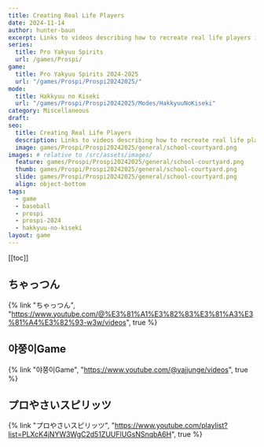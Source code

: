 ```yaml
---
title: Creating Real Life Players
date: 2024-11-14
author: hunter-baun
excerpt: Links to videos describing how to recreate real life players in Prospi 2024
series:
  title: Pro Yakyuu Spirits
  url: /games/Prospi/
game: 
  title: Pro Yakyuu Spirits 2024-2025
  url: "/games/Prospi/Prospi20242025/"
mode: 
  title: Hakkyuu no Kiseki
  url: "/games/Prospi/Prospi20242025/Modes/HakkyuuNoKiseki"
category: Miscellaneous
draft: 
seo:
  title: Creating Real Life Players
  description: Links to videos describing how to recreate real life players in Prospi 2024
  image: games/Prospi/Prospi20242025/general/school-courtyard.png
images: # relative to /src/assets/images/
  feature: games/Prospi/Prospi20242025/general/school-courtyard.png
  thumb: games/Prospi/Prospi20242025/general/school-courtyard.png
  slide: games/Prospi/Prospi20242025/general/school-courtyard.png
  align: object-bottom
tags:
  - game
  - baseball
  - prospi
  - prospi-2024
  - hakkyuu-no-kiseki
layout: game
---
```

[[toc]]
<article class="prose max-w-xl lg:max-w-4xl lg:prose-lg">

## ちゃっつん
{% link "ちゃっつん", "https://www.youtube.com/@%E3%81%A1%E3%82%83%E3%81%A3%E3%81%A4%E3%82%93-w3w/videos", true %}


## 야쭝이Game
{% link "야쭝이Game", "https://www.youtube.com/@yajjunge/videos", true %}

## プロやさいスピリッツ
{% link "プロやさいスピリッツ", "https://www.youtube.com/playlist?list=PLXcK4jNYW3WgC2d51ZUUFlUGsNSnqbA6H", true %}
</article>